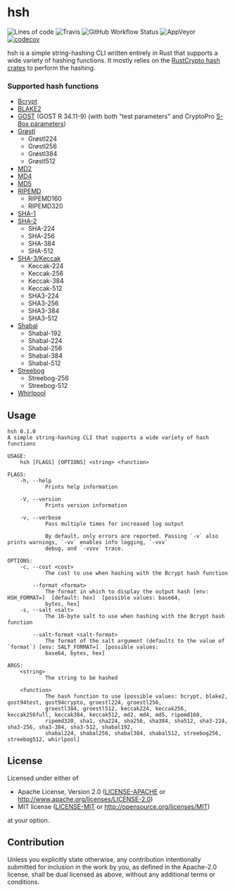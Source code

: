 # hsh

![Lines of code](https://img.shields.io/tokei/lines/github/rowans329/hsh)
![Travis](https://img.shields.io/travis/rowans329/hsh?logo=travis)
![GitHub Workflow Status](https://img.shields.io/github/workflow/status/rowans329/hsh/Test?logo=github)
![AppVeyor](https://img.shields.io/appveyor/build/rowans329/hsh?logo=appveyor)
[![codecov](https://codecov.io/gh/rowans329/hsh/branch/main/graph/badge.svg?token=5YJC5AL364)](https://codecov.io/gh/rowans329/hsh)

hsh is a simple string-hashing CLI written entirely in Rust that supports a wide variety of hashing functions. It mostly relies on the [RustCrypto hash crates](https://github.com/RustCrypto/hashes) to perform the hashing.

### Supported hash functions

- [Bcrypt](https://en.wikipedia.org/wiki/Bcrypt)
- [BLAKE2](<https://en.wikipedia.org/wiki/BLAKE_(hash_function)#BLAKE2>)
- [GOST](<https://en.wikipedia.org/wiki/GOST_(hash_function)>) (GOST R 34.11-9) (with both "test parameters" and CryptoPro [S-Box parameters](<https://en.wikipedia.org/wiki/GOST_(hash_function)#Initial_values>))
- [Grøstl](https://en.wikipedia.org/wiki/Grøstl)
  - Grøstl224
  - Grøstl256
  - Grøstl384
  - Grøstl512
- [MD2](<https://wikipedia.org/wiki/MD2_(hash_function)>)
- [MD4](https://wikipedia.org/wiki/MD4)
- [MD5](https://wikipedia.org/wiki/MD5)
- [RIPEMD](https://wikipedia.org/wiki/RIPEMD)
  - RIPEMD160
  - RIPEMD320
- [SHA-1](https://wikipedia.org/wiki/SHA-1)
- [SHA-2](https://wikipedia.org/wiki/SHA-2)
  - SHA-224
  - SHA-256
  - SHA-384
  - SHA-512
- [SHA-3/Keccak](https://wikipedia.org/wiki/SHA-3)
  - Keccak-224
  - Keccak-256
  - Keccak-384
  - Keccak-512
  - SHA3-224
  - SHA3-256
  - SHA3-384
  - SHA3-512
- [Shabal](https://en.wikipedia.org/wiki/Shabal)
  - Shabal-192
  - Shabal-224
  - Shabal-256
  - Shabal-384
  - Shabal-512
- [Streebog](https://en.wikipedia.org/wiki/Streebog)
  - Streebog-256
  - Streebog-512
- [Whirlpool](<https://en.wikipedia.org/wiki/Whirlpool_(hash_function)>)

## Usage

```
hsh 0.1.0
A simple string-hashing CLI that supports a wide variety of hash functions

USAGE:
    hsh [FLAGS] [OPTIONS] <string> <function>

FLAGS:
    -h, --help
            Prints help information

    -V, --version
            Prints version information

    -v, --verbose
            Pass multiple times for increased log output

            By default, only errors are reported. Passing `-v` also prints warnings, `-vv` enables info logging, `-vvv`
            debug, and `-vvvv` trace.

OPTIONS:
    -c, --cost <cost>
            The cost to use when hashing with the Bcrypt hash function

        --format <format>
            The format in which to display the output hash [env: HSH_FORMAT=]  [default: hex]  [possible values: base64,
            bytes, hex]
    -s, --salt <salt>
            The 16-byte salt to use when hashing with the Bcrypt hash function

        --salt-format <salt-format>
            The format of the salt argument (defaults to the value of `format`) [env: SALT_FORMAT=]  [possible values:
            base64, bytes, hex]

ARGS:
    <string>
            The string to be hashed

    <function>
            The hash function to use [possible values: bcrypt, blake2, gost94test, gost94crypto, groestl224, groestl256,
            groestl384, groestl512, keccak224, keccak256, keccak256full, keccak384, keccak512, md2, md4, md5, ripemd160,
            ripemd320, sha1, sha224, sha256, sha384, sha512, sha3-224, sha3-256, sha3-384, sha3-512, shabal192,
            shabal224, shabal256, shabal384, shabal512, streebog256, streebog512, whirlpool]
```

## License

Licensed under either of

- Apache License, Version 2.0
  ([LICENSE-APACHE](LICENSE-APACHE) or http://www.apache.org/licenses/LICENSE-2.0)
- MIT license
  ([LICENSE-MIT](LICENSE-MIT) or http://opensource.org/licenses/MIT)

at your option.

## Contribution

Unless you explicitly state otherwise, any contribution intentionally submitted
for inclusion in the work by you, as defined in the Apache-2.0 license, shall be
dual licensed as above, without any additional terms or conditions.
